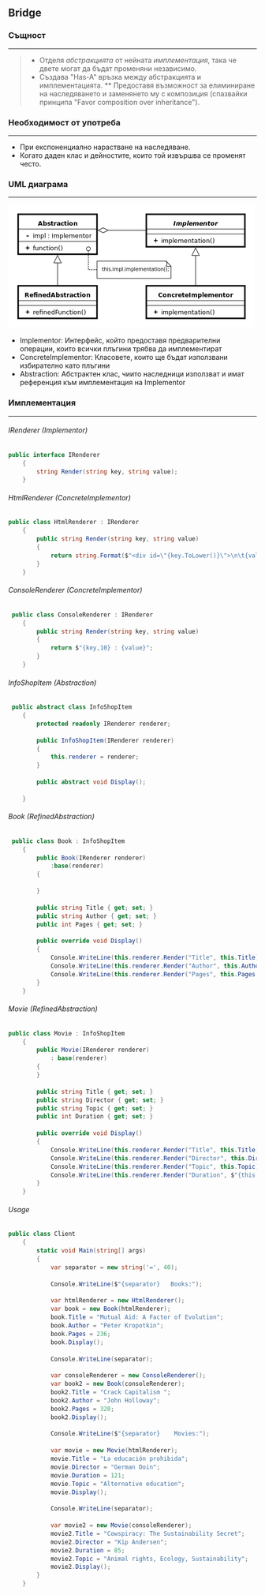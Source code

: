 ﻿## Bridge



### Същност
___
>* Отделя *абстракцията* от нейната *имплементация*, така че двете могат да бъдат променяни независимо.
>* Създава "Has-A" връзка между абстракцията и имплементацията.
>** Предоставя възможност за елиминиране на наследяването и заменянето му с композиция (спазвайки принципа "Favor composition over inheritance").

### Необходимост от употреба
___
* При експоненциално нарастване на наследяване. 
* Когато даден клас и дейностите, които той извършва се променят често.

 
### UML диаграма
___
![alt text](Diagrams/BridgeUML.png)

* Implementor: Интерфейс, който предоставя предварителни операции, които всички плъгини трябва да имплементират
* ConcreteImplementor: Класовете, които ще бъдат използвани избирателно като плъгини
* Abstraction: Абстрактен клас, чиито наследници използват и имат референция към имплементация на Implementor

### Имплементация
___

###### IRenderer (Implementor)

```c#
public interface IRenderer
    {
        string Render(string key, string value);
    }
```

###### HtmlRenderer (ConcreteImplementor)

```c#
public class HtmlRenderer : IRenderer
    {
        public string Render(string key, string value)
        {
            return string.Format($"<div id=\"{key.ToLower()}\">\n\t{value}\n</div>");
        }
    }
```

###### ConsoleRenderer (ConcreteImplementor)

```c#
 public class ConsoleRenderer : IRenderer
    {
        public string Render(string key, string value)
        {
            return $"{key,10} : {value}";
        }
    }
```

###### InfoShopItem (Abstraction)

```c#
 public abstract class InfoShopItem
    {
        protected readonly IRenderer renderer;

        public InfoShopItem(IRenderer renderer)
        {
            this.renderer = renderer;
        }

        public abstract void Display();

    }
```

###### Book (RefinedAbstraction)
```c#
 public class Book : InfoShopItem
    {
        public Book(IRenderer renderer)
            :base(renderer)
        {

        }

        public string Title { get; set; }
        public string Author { get; set; }
        public int Pages { get; set; }

        public override void Display()
        {            
            Console.WriteLine(this.renderer.Render("Title", this.Title));
            Console.WriteLine(this.renderer.Render("Author", this.Author));
            Console.WriteLine(this.renderer.Render("Pages", this.Pages.ToString()));
        }
    }
```

###### Movie (RefinedAbstraction)
```c#
public class Movie : InfoShopItem
    {
        public Movie(IRenderer renderer)
            : base(renderer)
        {
        }

        public string Title { get; set; }
        public string Director { get; set; }
        public string Topic { get; set; }
        public int Duration { get; set; }

        public override void Display()
        {
            Console.WriteLine(this.renderer.Render("Title", this.Title));
            Console.WriteLine(this.renderer.Render("Director", this.Director));
            Console.WriteLine(this.renderer.Render("Topic", this.Topic));
            Console.WriteLine(this.renderer.Render("Duration", $"{this.Duration} min"));
        }
    }
```
###### Usage
```c#
public class Client
    {
        static void Main(string[] args)
        {
            var separator = new string('=', 40);

            Console.WriteLine($"{separator}   Books:");

            var htmlRenderer = new HtmlRenderer();
            var book = new Book(htmlRenderer);
            book.Title = "Mutual Aid: A Factor of Evolution";
            book.Author = "Peter Kropotkin";
            book.Pages = 236;
            book.Display();

            Console.WriteLine(separator);

            var consoleRenderer = new ConsoleRenderer();
            var book2 = new Book(consoleRenderer);
            book2.Title = "Crack Capitalism ";
            book2.Author = "John Holloway";
            book2.Pages = 320;
            book2.Display();

            Console.WriteLine($"{separator}    Movies:");

            var movie = new Movie(htmlRenderer);
            movie.Title = "La educación prohibida";
            movie.Director = "German Doin";
            movie.Duration = 121;
            movie.Topic = "Alternative education";
            movie.Display();

            Console.WriteLine(separator);

            var movie2 = new Movie(consoleRenderer);
            movie2.Title = "Cowspiracy: The Sustainability Secret";
            movie2.Director = "Kip Andersen";
            movie2.Duration = 85;
            movie2.Topic = "Animal rights, Ecology, Sustainability";
            movie2.Display();
        }
    }
```	



